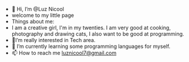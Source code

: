 - 👋 Hi, I’m @Luz Nicool
- welcome to my little page
- Things about me:
- I am a creative girl, I'm in my twenties.
  I am very good at cooking, photography and drawing cats, I also want to be good at programming.
- 🥰I’m really interested in Tech area.
- 🌱 I’m currently learning some programming languages for myself.
- 📫 How to reach me luznicool7@gmail.com
